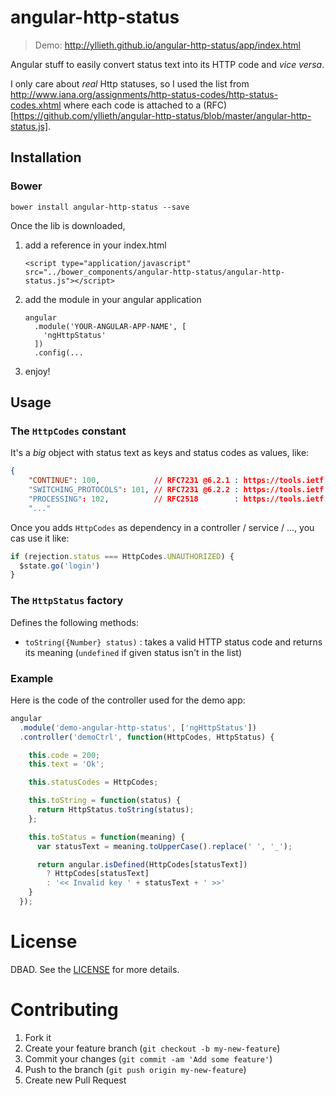 # angular-http-status

> Demo: http://yllieth.github.io/angular-http-status/app/index.html

Angular stuff to easily convert status text into its HTTP code and _vice versa_.
 
I only care about _real_ Http statuses, so I used the list from 
http://www.iana.org/assignments/http-status-codes/http-status-codes.xhtml where each code is attached to a (RFC)[https://github.com/yllieth/angular-http-status/blob/master/angular-http-status.js].

## Installation

### Bower

```
bower install angular-http-status --save
```

Once the lib is downloaded, 

1. add a reference in your index.html 

    `<script type="application/javascript" src="../bower_components/angular-http-status/angular-http-status.js"></script>`
    
2. add the module in your angular application
    
    ```
    angular
      .module('YOUR-ANGULAR-APP-NAME', [
        'ngHttpStatus'
      ])
      .config(...
    ```

3. enjoy!

## Usage

### The `HttpCodes` constant

It's a _big_ object with status text as keys and status codes as values, like:

```json
{
    "CONTINUE": 100,            // RFC7231 @6.2.1 : https://tools.ietf.org/html/rfc7231#section-6.2.1
    "SWITCHING_PROTOCOLS": 101, // RFC7231 @6.2.2 : https://tools.ietf.org/html/rfc7231#section-6.2.2
    "PROCESSING": 102,          // RFC2518        : https://tools.ietf.org/html/rfc2518
    "..."
```

Once you adds `HttpCodes` as dependency in a controller / service / ..., you cas use it like:

```javascript
if (rejection.status === HttpCodes.UNAUTHORIZED) {
  $state.go('login')
}
```

### The `HttpStatus` factory

Defines the following methods:

- `toString({Number} status)` : takes a valid HTTP status code and returns its meaning 
(`undefined` if given status isn't in the list)

### Example

Here is the code of the controller used for the demo app:

```javascript
angular
  .module('demo-angular-http-status', ['ngHttpStatus'])
  .controller('demoCtrl', function(HttpCodes, HttpStatus) {

    this.code = 200;
    this.text = 'Ok';

    this.statusCodes = HttpCodes;

    this.toString = function(status) {
      return HttpStatus.toString(status);
    };

    this.toStatus = function(meaning) {
      var statusText = meaning.toUpperCase().replace(' ', '_');

      return angular.isDefined(HttpCodes[statusText])
        ? HttpCodes[statusText]
        : '<< Invalid key ' + statusText + ' >>'
    }
  });
```

# License

DBAD. See the [LICENSE](https://github.com/yllieth/angular-http-status/blob/master/LICENSE.md) for more details.

# Contributing

1. Fork it
2. Create your feature branch (`git checkout -b my-new-feature`)
3. Commit your changes (`git commit -am 'Add some feature'`)
4. Push to the branch (`git push origin my-new-feature`)
5. Create new Pull Request
